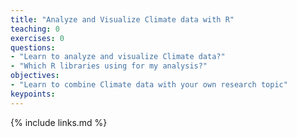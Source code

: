 ```yaml
---
title: "Analyze and Visualize Climate data with R"
teaching: 0
exercises: 0
questions:
- "Learn to analyze and visualize Climate data?"
- "Which R libraries using for my analysis?"
objectives:
- "Learn to combine Climate data with your own research topic"
keypoints:
---
```



{% include links.md %}


